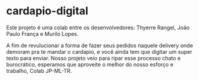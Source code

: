 # cardapio-digital
Este projeto é uma colab entre os desenvolvedores:
Thyerre Rangel, João Paulo França e Murilo Lopes.

A fim de revulucionar a forma de fazer seus pedidos naquele delivery onde demoram pra te mandar o cardapio,
e você ainda tem que digitar um super texto para enviar.
Nosso projeto veio para ripar esse processo chato e burocrático, esperamos que aproveite o melhor do nosso
esforço e trabalho, Colab JP-ML-TR.